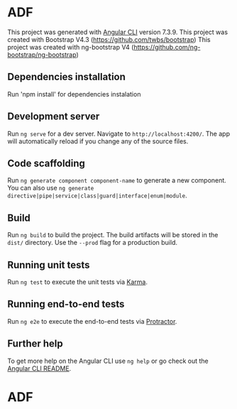 # ADF

This project was generated with [Angular CLI](https://github.com/angular/angular-cli) version 7.3.9.
This project was created with  Bootstrap V4.3 (https://github.com/twbs/bootstrap)
This project was created with  ng-bootstrap	V4 (https://github.com/ng-bootstrap/ng-bootstrap)


## Dependencies  installation 
Run 'npm install' for dependencies  instalation 

## Development server

Run `ng serve` for a dev server. Navigate to `http://localhost:4200/`. The app will automatically reload if you change any of the source files.

## Code scaffolding

Run `ng generate component component-name` to generate a new component. You can also use `ng generate directive|pipe|service|class|guard|interface|enum|module`.

## Build

Run `ng build` to build the project. The build artifacts will be stored in the `dist/` directory. Use the `--prod` flag for a production build.

## Running unit tests

Run `ng test` to execute the unit tests via [Karma](https://karma-runner.github.io).

## Running end-to-end tests

Run `ng e2e` to execute the end-to-end tests via [Protractor](http://www.protractortest.org/).

## Further help

To get more help on the Angular CLI use `ng help` or go check out the [Angular CLI README](https://github.com/angular/angular-cli/blob/master/README.md).
# ADF

